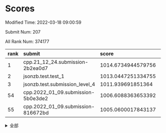 # Scores

Modified Time: 2022-03-18 09:00:59

Submit Num: 207

All Rank Num: 374177

| rank |               submit               |       score        |       sigma        | pk_num |
| :--- | :--------------------------------- | :----------------- | :----------------- | :----- |
| 1    | cpp.21_12_24.submission-2b2ea0d7   | 1014.6734944579756 | 0.8365409468472318 | 7232   |
| 2    | jsonzb.test.test_1                 | 1013.0447251334755 | 0.8160827335526413 | 7225   |
| 3    | jsonzb.test.submission_level_4     | 1011.939691851364  | 0.7978440954884805 | 7231   |
| 54   | cpp.2022_01_09.submission-5b0e3de2 | 1006.6088363653392 | 0.737527781826614  | 7235   |
| 55   | cpp.2022_01_09.submission-816672bd | 1005.0600017843137 | 0.7270121026298005 | 7233   |


<details>
<summary>全部</summary>

| rank |                 submit                 |       score        |       sigma        | pk_num |
| :--- | :------------------------------------- | :----------------- | :----------------- | :----- |
| 1    | cpp.21_12_24.submission-2b2ea0d7       | 1014.6734944579756 | 0.8365409468472318 | 7232   |
| 2    | jsonzb.test.test_1                     | 1013.0447251334755 | 0.8160827335526413 | 7225   |
| 3    | jsonzb.test.submission_level_4         | 1011.939691851364  | 0.7978440954884805 | 7231   |
| 4    | gobigger.level_3.submission_level_3_47 | 1011.9128846626742 | 0.7695363539441167 | 7226   |
| 5    | gobigger.level_3.submission_level_3_43 | 1011.8037508283644 | 0.7609900283553162 | 7227   |
| 6    | gobigger.level_3.submission_level_3_27 | 1011.3474279046503 | 0.7758101725800383 | 7233   |
| 7    | gobigger.level_3.submission_level_3_38 | 1011.2068201542301 | 0.7656351665685348 | 7233   |
| 8    | gobigger.level_3.submission_level_3_49 | 1010.9393917065818 | 0.7650990655174075 | 7231   |
| 9    | gobigger.level_3.submission_level_3_11 | 1010.8515687774399 | 0.7661321533101861 | 7234   |
| 10   | gobigger.level_3.submission_level_3_44 | 1010.8202652478207 | 0.7834103343955264 | 7232   |
| 11   | gobigger.level_3.submission_level_3_2  | 1010.760910353965  | 0.7713622311995667 | 7231   |
| 12   | gobigger.level_3.submission_level_3_14 | 1010.756287993178  | 0.7472293742590462 | 7230   |
| 13   | gobigger.level_3.submission_level_3_36 | 1010.7258535709276 | 0.7841336204925526 | 7231   |
| 14   | gobigger.level_3.submission_level_3_32 | 1010.6842514582827 | 0.7650222265466008 | 7227   |
| 15   | gobigger.level_3.submission_level_3_3  | 1010.5463078039651 | 0.7548653750655493 | 7231   |
| 16   | gobigger.level_3.submission_level_3_23 | 1010.5241695790917 | 0.7622546716061978 | 7231   |
| 17   | gobigger.level_3.submission_level_3_10 | 1010.4933775575947 | 0.779135545582782  | 7233   |
| 18   | gobigger.level_3.submission_level_3_6  | 1010.4803947531713 | 0.7510751789358454 | 7230   |
| 19   | gobigger.level_3.submission_level_3_20 | 1010.4667277717526 | 0.7653511309912769 | 7232   |
| 20   | gobigger.level_3.submission_level_3_0  | 1010.4143977199514 | 0.7525898175704491 | 7235   |
| 21   | gobigger.level_3.submission_level_3_25 | 1010.3525792616274 | 0.7620653710276025 | 7229   |
| 22   | gobigger.level_3.submission_level_3_40 | 1010.31027918427   | 0.7550931843029444 | 7227   |
| 23   | gobigger.level_3.submission_level_3_9  | 1010.2764101311627 | 0.7563143041081897 | 7232   |
| 24   | gobigger.level_3.submission_level_3_28 | 1010.2618928256583 | 0.773934214554846  | 7236   |
| 25   | gobigger.level_3.submission_level_3_42 | 1010.2132746830455 | 0.7732666264519759 | 7235   |
| 26   | gobigger.level_3.submission_level_3_29 | 1010.1491425335494 | 0.761167928090621  | 7232   |
| 27   | gobigger.level_3.submission_level_3_22 | 1010.1173789539364 | 0.7573214706308139 | 7228   |
| 28   | gobigger.level_3.submission_level_3_30 | 1009.988154312681  | 0.744921059125799  | 7230   |
| 29   | gobigger.level_3.submission_level_3_15 | 1009.962268190414  | 0.7480247865191236 | 7238   |
| 30   | gobigger.level_3.submission_level_3_33 | 1009.9264314804592 | 0.7664628444713245 | 7236   |
| 31   | gobigger.level_3.submission_level_3_16 | 1009.9226772801176 | 0.764285534002261  | 7227   |
| 32   | gobigger.level_3.submission_level_3_34 | 1009.8606091985691 | 0.7687645354635739 | 7227   |
| 33   | gobigger.level_3.submission_level_3_12 | 1009.8517229278152 | 0.7528912550522575 | 7230   |
| 34   | gobigger.level_3.submission_level_3_4  | 1009.779473672861  | 0.746677251168523  | 7226   |
| 35   | gobigger.level_3.submission_level_3_39 | 1009.7556455462561 | 0.7608610051293682 | 7225   |
| 36   | gobigger.level_3.submission_level_3_45 | 1009.7432440867698 | 0.7549762667286435 | 7229   |
| 37   | gobigger.level_3.submission_level_3_17 | 1009.7378062624092 | 0.7577473797322573 | 7229   |
| 38   | gobigger.level_3.submission_level_3_37 | 1009.7018295761168 | 0.7462667573154487 | 7234   |
| 39   | gobigger.level_3.submission_level_3_31 | 1009.5795588820095 | 0.7562974636738117 | 7227   |
| 40   | gobigger.level_3.submission_level_3_24 | 1009.5097521080312 | 0.7523197856352711 | 7233   |
| 41   | gobigger.level_3.submission_level_3_1  | 1009.4855156471901 | 0.7588319065892384 | 7228   |
| 42   | gobigger.level_3.submission_level_3_41 | 1009.4478715537183 | 0.7680018827064097 | 7228   |
| 43   | gobigger.level_3.submission_level_3_5  | 1009.425153113493  | 0.7503213410083739 | 7233   |
| 44   | gobigger.level_3.submission_level_3_21 | 1009.3968568233824 | 0.7554563843997539 | 7232   |
| 45   | gobigger.level_3.submission_level_3_13 | 1009.1248365583721 | 0.7455723877092566 | 7232   |
| 46   | gobigger.level_3.submission_level_3_35 | 1009.1059351127619 | 0.7513801522714808 | 7234   |
| 47   | gobigger.level_3.submission_level_3_48 | 1009.0081626765437 | 0.7497293435714951 | 7231   |
| 48   | gobigger.level_3.submission_level_3_46 | 1008.9607921208737 | 0.7482495528073176 | 7234   |
| 49   | gobigger.level_3.submission_level_3_19 | 1008.9083508884933 | 0.7333269846067569 | 7226   |
| 50   | gobigger.level_3.submission_level_3_8  | 1008.8969607951286 | 0.734275635277099  | 7231   |
| 51   | gobigger.level_3.submission_level_3_18 | 1008.7986887397076 | 0.7461018197595316 | 7228   |
| 52   | gobigger.level_3.submission_level_3_7  | 1008.4551115510938 | 0.7465719835785726 | 7233   |
| 53   | gobigger.level_3.submission_level_3_26 | 1008.346774805551  | 0.7471993852008978 | 7232   |
| 54   | cpp.2022_01_09.submission-5b0e3de2     | 1006.6088363653392 | 0.737527781826614  | 7235   |
| 55   | cpp.2022_01_09.submission-816672bd     | 1005.0600017843137 | 0.7270121026298005 | 7233   |
| 56   | gobigger.level_1.submission_level_1_38 | 1004.8551674802327 | 0.732513959511278  | 7234   |
| 57   | gobigger.level_1.submission_level_1_25 | 1004.5609324528167 | 0.7365420031935811 | 7235   |
| 58   | gobigger.level_1.submission_level_1_43 | 1004.4374476739702 | 0.717176556040944  | 7224   |
| 59   | gobigger.level_1.submission_level_1_26 | 1004.3247844377634 | 0.7155741484618154 | 7229   |
| 60   | gobigger.level_1.submission_level_1_20 | 1004.305724623159  | 0.7141543287206461 | 7231   |
| 61   | gobigger.level_1.submission_level_1_27 | 1004.2442176590927 | 0.7081897500391721 | 7232   |
| 62   | gobigger.level_1.submission_level_1_32 | 1004.1436465532091 | 0.7287669130833052 | 7227   |
| 63   | gobigger.level_1.submission_level_1_28 | 1004.1014235685453 | 0.7241464540039797 | 7233   |
| 64   | gobigger.level_1.submission_level_1_34 | 1004.0441598304959 | 0.7172643994327191 | 7230   |
| 65   | gobigger.level_1.submission_level_1_17 | 1003.9952460130296 | 0.7148792746869193 | 7228   |
| 66   | gobigger.level_1.submission_level_1_12 | 1003.9147994070292 | 0.7086783926457757 | 7231   |
| 67   | gobigger.level_1.submission_level_1_49 | 1003.9051224142339 | 0.7272550637465871 | 7230   |
| 68   | gobigger.level_1.submission_level_1_40 | 1003.8872463888783 | 0.7146600169155131 | 7231   |
| 69   | gobigger.level_1.submission_level_1_0  | 1003.7926729308663 | 0.7121186125282174 | 7229   |
| 70   | gobigger.level_1.submission_level_1_30 | 1003.7760217864336 | 0.7116917858127807 | 7229   |
| 71   | gobigger.level_1.submission_level_1_42 | 1003.7678170364284 | 0.7219004101413034 | 7229   |
| 72   | gobigger.level_1.submission_level_1_15 | 1003.7429697900453 | 0.7106575678599193 | 7232   |
| 73   | gobigger.level_1.submission_level_1_11 | 1003.7314618017203 | 0.7255985834853834 | 7232   |
| 74   | gobigger.level_1.submission_level_1_16 | 1003.7245362064742 | 0.710328841720489  | 7236   |
| 75   | gobigger.level_1.submission_level_1_19 | 1003.7185165245178 | 0.7211677456878216 | 7233   |
| 76   | gobigger.level_1.submission_level_1_5  | 1003.7103658660243 | 0.7149293714475133 | 7236   |
| 77   | gobigger.level_1.submission_level_1_48 | 1003.6896518664113 | 0.7056819047074964 | 7226   |
| 78   | gobigger.level_1.submission_level_1_37 | 1003.6730510673009 | 0.7203477710285892 | 7230   |
| 79   | gobigger.level_1.submission_level_1_23 | 1003.6388753986247 | 0.7173565687136881 | 7233   |
| 80   | gobigger.level_1.submission_level_1_9  | 1003.4353288165993 | 0.7170424122344925 | 7232   |
| 81   | gobigger.level_1.submission_level_1_46 | 1003.3432139978343 | 0.7132769163994686 | 7223   |
| 82   | gobigger.level_1.submission_level_1_1  | 1003.3398564017164 | 0.7166437237930978 | 7232   |
| 83   | gobigger.level_1.submission_level_1_39 | 1003.3245457936948 | 0.7232521229399156 | 7224   |
| 84   | gobigger.level_1.submission_level_1_3  | 1003.30279594007   | 0.7184757015810859 | 7231   |
| 85   | gobigger.level_1.submission_level_1_21 | 1003.278177163769  | 0.7117318160213335 | 7228   |
| 86   | gobigger.level_1.submission_level_1_8  | 1003.1083547779446 | 0.720285776878901  | 7227   |
| 87   | gobigger.level_1.submission_level_1_2  | 1002.904854031456  | 0.7241758197727584 | 7231   |
| 88   | gobigger.level_1.submission_level_1_18 | 1002.9027963278014 | 0.7213584480578625 | 7227   |
| 89   | gobigger.level_1.submission_level_1_47 | 1002.8382398408254 | 0.7130727203571547 | 7229   |
| 90   | gobigger.level_1.submission_level_1_33 | 1002.7885516796985 | 0.713534785209961  | 7229   |
| 91   | gobigger.level_1.submission_level_1_36 | 1002.7707135535007 | 0.7146470935229399 | 7231   |
| 92   | gobigger.level_1.submission_level_1_13 | 1002.7550990605971 | 0.7180166135101436 | 7239   |
| 93   | gobigger.level_1.submission_level_1_31 | 1002.7256360543746 | 0.718873882443205  | 7234   |
| 94   | gobigger.level_1.submission_level_1_44 | 1002.6680481091316 | 0.7182779501703721 | 7231   |
| 95   | gobigger.level_1.submission_level_1_6  | 1002.5541620522919 | 0.7133546201906545 | 7232   |
| 96   | gobigger.level_1.submission_level_1_24 | 1002.5524607554848 | 0.7253785699239387 | 7230   |
| 97   | gobigger.level_1.submission_level_1_45 | 1002.5300929021387 | 0.73481692261816   | 7227   |
| 98   | gobigger.level_1.submission_level_1_10 | 1002.4573836538599 | 0.7131130331399573 | 7230   |
| 99   | gobigger.level_1.submission_level_1_41 | 1002.4471623970007 | 0.7073343194364284 | 7230   |
| 100  | gobigger.level_1.submission_level_1_14 | 1002.3437227299544 | 0.7187025351403366 | 7229   |
| 101  | gobigger.level_1.submission_level_1_35 | 1002.3021731901958 | 0.7092322063374076 | 7226   |
| 102  | gobigger.level_1.submission_level_1_4  | 1002.2947818809022 | 0.7172468561937262 | 7235   |
| 103  | gobigger.level_1.submission_level_1_22 | 1002.2757939524641 | 0.7212937753271761 | 7235   |
| 104  | gobigger.level_1.submission_level_1_29 | 1002.1120447541994 | 0.7224398350805619 | 7232   |
| 105  | gobigger.level_1.submission_level_1_7  | 1001.9136936586265 | 0.7157621548868717 | 7231   |
| 106  | gobigger.random.submission_random_45   | 997.5951609447317  | 0.706327389683179  | 7231   |
| 107  | gobigger.random.submission_random_33   | 997.2953107056728  | 0.7265986966257995 | 7227   |
| 108  | gobigger.random.submission_random_31   | 997.1234957757979  | 0.7088549732228718 | 7232   |
| 109  | gobigger.random.submission_random_34   | 997.1012428987646  | 0.7133356416941876 | 7227   |
| 110  | gobigger.random.submission_random_42   | 997.0914689873475  | 0.720524120596311  | 7233   |
| 111  | gobigger.random.submission_random_44   | 996.9738674874842  | 0.6970277222469151 | 7231   |
| 112  | gobigger.random.submission_random_29   | 996.5793668771448  | 0.7067974336823412 | 7229   |
| 113  | gobigger.random.submission_random_12   | 996.5099403518268  | 0.7183837034127386 | 7230   |
| 114  | gobigger.random.submission_random_8    | 996.4587199363909  | 0.7083863302664098 | 7229   |
| 115  | gobigger.random.submission_random_24   | 996.2543767824062  | 0.7207268747321258 | 7230   |
| 116  | gobigger.random.submission_random_49   | 996.2372142764124  | 0.7224960475111967 | 7234   |
| 117  | gobigger.random.submission_random_14   | 996.2246287392231  | 0.7120017495143812 | 7225   |
| 118  | gobigger.random.submission_random_7    | 996.2024888322447  | 0.7146183776298008 | 7228   |
| 119  | gobigger.random.submission_random_3    | 996.0761175446444  | 0.7121173559932458 | 7231   |
| 120  | gobigger.random.submission_random_9    | 996.0708823346738  | 0.703493446018023  | 7228   |
| 121  | gobigger.random.submission_random_46   | 996.0595134905766  | 0.7124829161779102 | 7229   |
| 122  | gobigger.random.submission_random_19   | 996.0572283113792  | 0.7031299389588108 | 7227   |
| 123  | gobigger.random.submission_random_28   | 996.0095362340168  | 0.7195774670279308 | 7230   |
| 124  | gobigger.random.submission_random_18   | 996.0034580032142  | 0.7230851483147908 | 7229   |
| 125  | gobigger.random.submission_random_38   | 995.9378824841817  | 0.7098935919151255 | 7231   |
| 126  | gobigger.random.submission_random_36   | 995.9347930168683  | 0.7130659736676034 | 7229   |
| 127  | gobigger.random.submission_random_0    | 995.921651971417   | 0.720850543052012  | 7230   |
| 128  | gobigger.random.submission_random_4    | 995.8859552258891  | 0.7075307120036662 | 7233   |
| 129  | gobigger.random.submission_random_22   | 995.8384015557178  | 0.7060022990604078 | 7234   |
| 130  | gobigger.random.submission_random_17   | 995.834305610642   | 0.7178526367327236 | 7226   |
| 131  | gobigger.random.submission_random_26   | 995.8238094748232  | 0.7111950686120735 | 7233   |
| 132  | gobigger.random.submission_random_5    | 995.8110296364204  | 0.7039139986028652 | 7229   |
| 133  | gobigger.random.submission_random_2    | 995.8057410647731  | 0.7058216269582638 | 7227   |
| 134  | gobigger.random.submission_random_11   | 995.7966648270183  | 0.7163673250296255 | 7228   |
| 135  | gobigger.random.submission_random_27   | 995.786135528788   | 0.7071240888894395 | 7224   |
| 136  | gobigger.random.submission_random_15   | 995.7760889048385  | 0.7106782675488559 | 7231   |
| 137  | gobigger.random.submission_random_39   | 995.7731295496943  | 0.718498701708916  | 7227   |
| 138  | gobigger.random.submission_random_47   | 995.7467249729011  | 0.7081111214935198 | 7227   |
| 139  | gobigger.random.submission_random_32   | 995.7380205032007  | 0.7148142900132114 | 7229   |
| 140  | gobigger.random.submission_random_21   | 995.6640445172314  | 0.7130945786126568 | 7234   |
| 141  | gobigger.random.submission_random_23   | 995.630056202792   | 0.7187156087057777 | 7231   |
| 142  | gobigger.random.submission_random_41   | 995.5872441850739  | 0.7106970495745912 | 7226   |
| 143  | gobigger.random.submission_random_6    | 995.5737489732956  | 0.7079998983720469 | 7224   |
| 144  | gobigger.random.submission_random_16   | 995.538498762968   | 0.7264031136229641 | 7232   |
| 145  | gobigger.random.submission_random_40   | 995.5189975101167  | 0.7206483519300072 | 7233   |
| 146  | gobigger.random.submission_random_43   | 995.4387672634037  | 0.7145567955042331 | 7228   |
| 147  | gobigger.random.submission_random_37   | 995.3975756157167  | 0.7231428384117115 | 7229   |
| 148  | gobigger.random.submission_random_10   | 995.3621180730185  | 0.70903336785632   | 7236   |
| 149  | gobigger.random.submission_random_35   | 995.3560359823782  | 0.7131735625400757 | 7234   |
| 150  | gobigger.random.submission_random_30   | 995.3536011566113  | 0.7079180120409411 | 7231   |
| 151  | gobigger.random.submission_random_25   | 995.2319156765739  | 0.7145972599890357 | 7229   |
| 152  | gobigger.random.submission_random_20   | 995.2156433971197  | 0.7119569731075573 | 7230   |
| 153  | gobigger.random.submission_random_48   | 995.0890879393442  | 0.7214319447989174 | 7237   |
| 154  | gobigger.random.submission_random_13   | 994.9236445499575  | 0.7065346743312517 | 7233   |
| 155  | gobigger.random.submission_random_1    | 994.5071145777393  | 0.7126755668000048 | 7229   |
| 156  | gobigger.level_2.submission_level_2_22 | 994.0367721050586  | 0.7357689897899968 | 7234   |
| 157  | gobigger.level_2.submission_level_2_13 | 993.8278979310874  | 0.737395153404576  | 7227   |
| 158  | gobigger.level_2.submission_level_2_46 | 993.784930409784   | 0.728783353179029  | 7228   |
| 159  | gobigger.level_2.submission_level_2_41 | 993.7813591059728  | 0.7196131491365656 | 7229   |
| 160  | gobigger.level_2.submission_level_2_32 | 993.3807049602133  | 0.7325187419031803 | 7225   |
| 161  | gobigger.level_2.submission_level_2_5  | 993.3456568426019  | 0.743650394911196  | 7233   |
| 162  | gobigger.level_2.submission_level_2_12 | 993.2993431370694  | 0.7428904401807281 | 7229   |
| 163  | gobigger.level_2.submission_level_2_45 | 993.2497214550156  | 0.7424337836033049 | 7230   |
| 164  | gobigger.level_2.submission_level_2_20 | 993.211171219974   | 0.7531768178871822 | 7229   |
| 165  | gobigger.level_2.submission_level_2_26 | 993.0698820215428  | 0.7317834296047337 | 7230   |
| 166  | gobigger.level_2.submission_level_2_30 | 992.8572392877215  | 0.7302108862909936 | 7230   |
| 167  | gobigger.level_2.submission_level_2_14 | 992.7546242574073  | 0.7485062382176852 | 7234   |
| 168  | gobigger.level_2.submission_level_2_2  | 992.663711605166   | 0.739070550956611  | 7233   |
| 169  | gobigger.level_2.submission_level_2_48 | 992.5623840858942  | 0.7507557521350104 | 7227   |
| 170  | gobigger.level_2.submission_level_2_34 | 992.4648301651429  | 0.757399965569937  | 7229   |
| 171  | gobigger.level_2.submission_level_2_3  | 992.4599364860118  | 0.7548650334051454 | 7233   |
| 172  | gobigger.level_2.submission_level_2_36 | 992.4317167068164  | 0.745238084670735  | 7231   |
| 173  | gobigger.level_2.submission_level_2_7  | 992.3263853350815  | 0.7345213802736947 | 7234   |
| 174  | gobigger.level_2.submission_level_2_39 | 992.3186449949283  | 0.7418111339880366 | 7231   |
| 175  | gobigger.level_2.submission_level_2_49 | 992.0822217117947  | 0.7495626253720623 | 7228   |
| 176  | gobigger.level_2.submission_level_2_24 | 992.0727396994719  | 0.750302932792084  | 7228   |
| 177  | gobigger.level_2.submission_level_2_44 | 991.9243694349001  | 0.7659580727333922 | 7227   |
| 178  | gobigger.level_2.submission_level_2_16 | 991.9047502432097  | 0.7765642928329287 | 7230   |
| 179  | gobigger.level_2.submission_level_2_29 | 991.8508949831114  | 0.7407259800297556 | 7230   |
| 180  | gobigger.level_2.submission_level_2_43 | 991.8468553519973  | 0.7430270819480269 | 7231   |
| 181  | gobigger.level_2.submission_level_2_11 | 991.8372840630219  | 0.7367675763449456 | 7229   |
| 182  | gobigger.level_2.submission_level_2_42 | 991.8206893855756  | 0.7475391858471002 | 7237   |
| 183  | gobigger.level_2.submission_level_2_1  | 991.819638198555   | 0.7487196954701452 | 7224   |
| 184  | gobigger.level_2.submission_level_2_21 | 991.7800876226293  | 0.7543856235194947 | 7230   |
| 185  | gobigger.level_2.submission_level_2_27 | 991.7591517398488  | 0.7469694812847507 | 7233   |
| 186  | gobigger.level_2.submission_level_2_6  | 991.7221432584199  | 0.7560819382930043 | 7233   |
| 187  | gobigger.level_2.submission_level_2_18 | 991.5900466951613  | 0.7543232956081335 | 7233   |
| 188  | gobigger.level_2.submission_level_2_4  | 991.5702050475776  | 0.7413976042448227 | 7231   |
| 189  | gobigger.level_2.submission_level_2_23 | 991.5424684821013  | 0.7467981838229164 | 7234   |
| 190  | gobigger.level_2.submission_level_2_37 | 991.519383380716   | 0.757810104633712  | 7231   |
| 191  | gobigger.level_2.submission_level_2_19 | 991.454582956353   | 0.7524616046095913 | 7232   |
| 192  | gobigger.level_2.submission_level_2_35 | 991.3706043505385  | 0.7548974894506587 | 7233   |
| 193  | gobigger.level_2.submission_level_2_33 | 991.3251509685537  | 0.757554400632271  | 7234   |
| 194  | gobigger.level_2.submission_level_2_31 | 991.3151811119268  | 0.7778522329088168 | 7228   |
| 195  | gobigger.level_2.submission_level_2_9  | 991.2782693084037  | 0.7537911896243794 | 7230   |
| 196  | gobigger.level_2.submission_level_2_40 | 991.2772773548822  | 0.7577447677352961 | 7230   |
| 197  | gobigger.level_2.submission_level_2_47 | 991.2719593479812  | 0.7446854956666129 | 7233   |
| 198  | gobigger.level_2.submission_level_2_25 | 991.27062641806    | 0.7385959167782755 | 7228   |
| 199  | gobigger.level_2.submission_level_2_8  | 991.097569824085   | 0.7403178288822917 | 7234   |
| 200  | gobigger.level_2.submission_level_2_10 | 990.9543602282894  | 0.7670017536915208 | 7236   |
| 201  | gobigger.level_2.submission_level_2_17 | 990.5829705026393  | 0.7656859952793871 | 7236   |
| 202  | gobigger.level_2.submission_level_2_0  | 990.5094348673547  | 0.7469381817476719 | 7232   |
| 203  | gobigger.level_2.submission_level_2_28 | 990.406879691277   | 0.7681329245467876 | 7230   |
| 204  | gobigger.level_2.submission_level_2_15 | 990.4060511871912  | 0.7640734148994438 | 7233   |
| 205  | gobigger.level_2.submission_level_2_38 | 989.9039240389125  | 0.766947423259727  | 7230   |
| 206  | gobigger.none.submission_none_0        | 976.7372291065001  | 1.371331809773585  | 7230   |
| 207  | gobigger.none.submission_none_1        | 975.1332794509906  | 1.501150584512621  | 7223   |

</details>